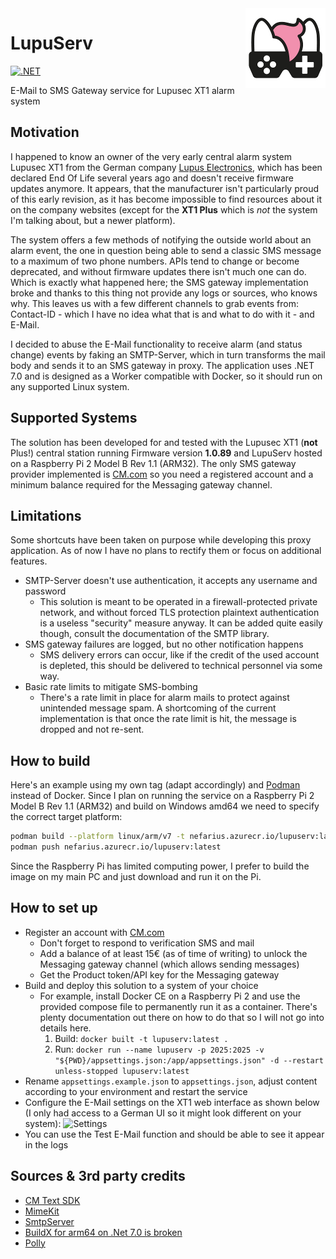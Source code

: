 <img src="assets/NSS-128x128.png" align="right" />

# LupuServ

[![.NET](https://github.com/nefarius/LupuServ/actions/workflows/dotnet.yml/badge.svg)](https://github.com/nefarius/LupuServ/actions/workflows/dotnet.yml)

E-Mail to SMS Gateway service for Lupusec XT1 alarm system

## Motivation

I happened to know an owner of the very early central alarm system Lupusec XT1 from the German company [Lupus Electronics](https://www.lupus-electronics.de/en/), which has been declared End Of Life several years ago and doesn't receive firmware updates anymore. It appears, that the manufacturer isn't particularly proud of this early revision, as it has become impossible to find resources about it on the company websites (except for the **XT1 Plus** which is *not* the system I'm talking about, but a newer platform).

The system offers a few methods of notifying the outside world about an alarm event, the one in question being able to send a classic SMS message to a maximum of two phone numbers. APIs tend to change or become deprecated, and without firmware updates there isn't much one can do. Which is exactly what happened here; the SMS gateway implementation broke and thanks to this thing not provide any logs or sources, who knows why. This leaves us with a few different channels to grab events from: Contact-ID - which I have no idea what that is and what to do with it - and E-Mail.

I decided to abuse the E-Mail functionality to receive alarm (and status change) events by faking an SMTP-Server, which in turn transforms the mail body and sends it to an SMS gateway in proxy. The application uses .NET 7.0 and is designed as a Worker compatible with Docker, so it should run on any supported Linux system.

## Supported Systems

The solution has been developed for and tested with the Lupusec XT1 (**not** Plus!) central station running Firmware version **1.0.89** and LupuServ hosted on a Raspberry Pi 2 Model B Rev 1.1 (ARM32). The only SMS gateway provider implemented is [CM.com](https://www.cm.com/about-cm/) so you need a registered account and a minimum balance required for the Messaging gateway channel.

## Limitations

Some shortcuts have been taken on purpose while developing this proxy application. As of now I have no plans to rectify them or focus on additional features.

- SMTP-Server doesn't use authentication, it accepts any username and password
  - This solution is meant to be operated in a firewall-protected private network, and without forced TLS protection plaintext authentication is a useless "security" measure anyway. It can be added quite easily though, consult the documentation of the SMTP library.
- SMS gateway failures are logged, but no other notification happens
  - SMS delivery errors can occur, like if the credit of the used account is depleted, this should be delivered to technical personnel via some way.
- Basic rate limits to mitigate SMS-bombing
  - There's a rate limit in place for alarm mails to protect against unintended message spam. A shortcoming of the current implementation is that once the rate limit is hit, the message is dropped and not re-sent.

## How to build

Here's an example using my own tag (adapt accordingly) and [Podman](https://podman.io/) instead of Docker. Since I plan on running the service on a Raspberry Pi 2 Model B Rev 1.1 (ARM32) and build on Windows amd64 we need to specify the correct target platform:

```bash
podman build --platform linux/arm/v7 -t nefarius.azurecr.io/lupuserv:latest .
podman push nefarius.azurecr.io/lupuserv:latest
```

Since the Raspberry Pi has limited computing power, I prefer to build the image on my main PC and just download and run it on the Pi.

## How to set up

- Register an account with [CM.com](https://www.cm.com/)
  - Don't forget to respond to verification SMS and mail
  - Add a balance of at least 15€ (as of time of writing) to unlock the Messaging gateway channel (which allows sending messages)
  - Get the Product token/API key for the Messaging gateway
- Build and deploy this solution to a system of your choice
  - For example, install Docker CE on a Raspberry Pi 2 and use the provided compose file to permanently run it as a container. There's plenty documentation out there on how to do that so I will not go into details here.
    1) Build: `docker built -t lupuserv:latest .`
    2) Run: `docker run --name lupuserv -p 2025:2025 -v "${PWD}/appsettings.json:/app/appsettings.json" -d --restart unless-stopped lupuserv:latest`
- Rename `appsettings.example.json` to `appsettings.json`, adjust content according to your environment and restart the service
- Configure the E-Mail settings on the XT1 web interface as shown below (I only had access to a German UI so it might look different on your system):
  ![Settings](./assets/ygJiBqVo8R.png)
- You can use the Test E-Mail function and should be able to see it appear in the logs

## Sources & 3rd party credits

- [CM Text SDK](https://github.com/cmdotcom/text-sdk-dotnet)
- [MimeKit](https://github.com/jstedfast/MimeKit)
- [SmtpServer](https://github.com/cosullivan/SmtpServer)
- [BuildX for arm64 on .Net 7.0 is broken](https://github.com/dotnet/sdk/issues/28971#issuecomment-1308881150)
- [Polly](https://github.com/App-vNext/Polly#rate-limit)
